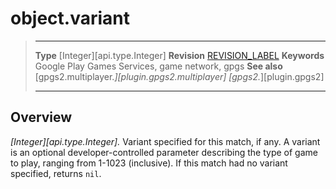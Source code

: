 # object.variant

> --------------------- ------------------------------------------------------------------------------------------
> __Type__              [Integer][api.type.Integer]
> __Revision__          [REVISION_LABEL](REVISION_URL)
> __Keywords__          Google Play Games Services, game network, gpgs
> __See also__          [gpgs2.multiplayer.*][plugin.gpgs2.multiplayer]
>                       [gpgs2.*][plugin.gpgs2]
> --------------------- ------------------------------------------------------------------------------------------

## Overview

_[Integer][api.type.Integer]._ Variant specified for this match, if any. A variant is an optional developer-controlled parameter describing the type of game to play, ranging from 1-1023 (inclusive). If this match had no variant specified, returns `nil`.